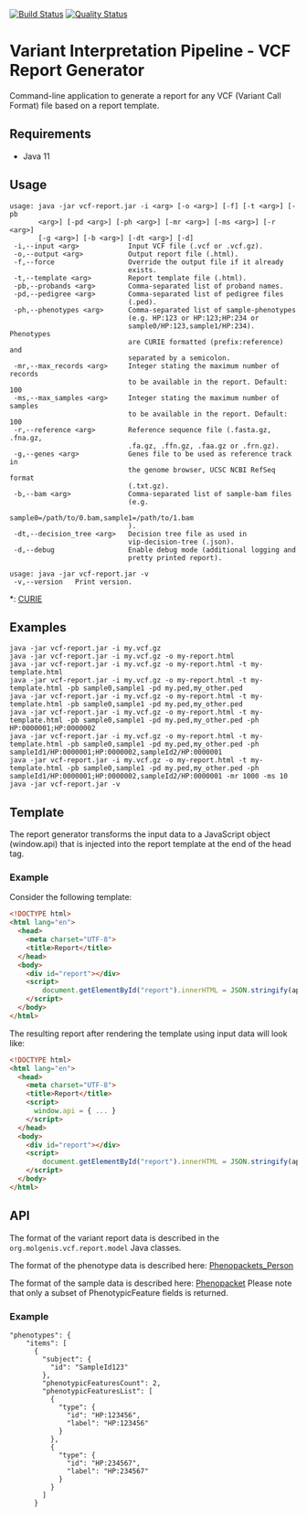 [![Build Status](https://app.travis-ci.com/molgenis/vip-report.svg?branch=master)](https://app.travis-ci.com/molgenis/vip-report)
[![Quality Status](https://sonarcloud.io/api/project_badges/measure?project=molgenis_vip-report&metric=alert_status)](https://sonarcloud.io/dashboard?id=molgenis_vip-report)
# Variant Interpretation Pipeline - VCF Report Generator
Command-line application to generate a report for any VCF (Variant Call Format) file based on a report template.
## Requirements
- Java 11

## Usage
```
usage: java -jar vcf-report.jar -i <arg> [-o <arg>] [-f] [-t <arg>] [-pb
       <arg>] [-pd <arg>] [-ph <arg>] [-mr <arg>] [-ms <arg>] [-r <arg>]
       [-g <arg>] [-b <arg>] [-dt <arg>] [-d]
 -i,--input <arg>            Input VCF file (.vcf or .vcf.gz).
 -o,--output <arg>           Output report file (.html).
 -f,--force                  Override the output file if it already
                             exists.
 -t,--template <arg>         Report template file (.html).
 -pb,--probands <arg>        Comma-separated list of proband names.
 -pd,--pedigree <arg>        Comma-separated list of pedigree files
                             (.ped).
 -ph,--phenotypes <arg>      Comma-separated list of sample-phenotypes
                             (e.g. HP:123 or HP:123;HP:234 or
                             sample0/HP:123,sample1/HP:234). Phenotypes
                             are CURIE formatted (prefix:reference) and
                             separated by a semicolon.
 -mr,--max_records <arg>     Integer stating the maximum number of records
                             to be available in the report. Default: 100
 -ms,--max_samples <arg>     Integer stating the maximum number of samples
                             to be available in the report. Default: 100
 -r,--reference <arg>        Reference sequence file (.fasta.gz, .fna.gz,
                             .fa.gz, .ffn.gz, .faa.gz or .frn.gz).
 -g,--genes <arg>            Genes file to be used as reference track in
                             the genome browser, UCSC NCBI RefSeq format
                             (.txt.gz).
 -b,--bam <arg>              Comma-separated list of sample-bam files
                             (e.g.
                             sample0=/path/to/0.bam,sample1=/path/to/1.bam
                             ).
 -dt,--decision_tree <arg>   Decision tree file as used in
                             vip-decision-tree (.json).
 -d,--debug                  Enable debug mode (additional logging and
                             pretty printed report).

usage: java -jar vcf-report.jar -v
 -v,--version   Print version.
```
*: [CURIE](https://phenopackets-schema.readthedocs.io/en/latest/resource.html#rstcurie)

## Examples
```
java -jar vcf-report.jar -i my.vcf.gz
java -jar vcf-report.jar -i my.vcf.gz -o my-report.html
java -jar vcf-report.jar -i my.vcf.gz -o my-report.html -t my-template.html
java -jar vcf-report.jar -i my.vcf.gz -o my-report.html -t my-template.html -pb sample0,sample1 -pd my.ped,my_other.ped
java -jar vcf-report.jar -i my.vcf.gz -o my-report.html -t my-template.html -pb sample0,sample1 -pd my.ped,my_other.ped
java -jar vcf-report.jar -i my.vcf.gz -o my-report.html -t my-template.html -pb sample0,sample1 -pd my.ped,my_other.ped -ph HP:0000001;HP:0000002
java -jar vcf-report.jar -i my.vcf.gz -o my-report.html -t my-template.html -pb sample0,sample1 -pd my.ped,my_other.ped -ph sampleId1/HP:0000001;HP:0000002,sampleId2/HP:0000001
java -jar vcf-report.jar -i my.vcf.gz -o my-report.html -t my-template.html -pb sample0,sample1 -pd my.ped,my_other.ped -ph sampleId1/HP:0000001;HP:0000002,sampleId2/HP:0000001 -mr 1000 -ms 10
java -jar vcf-report.jar -v
```
## Template
The report generator transforms the input data to a JavaScript object (window.api) that is injected into the report template at the end of the head tag.
### Example
Consider the following template:
```html
<!DOCTYPE html>
<html lang="en">
  <head>
    <meta charset="UTF-8">
    <title>Report</title>
  </head>
  <body>
    <div id="report"></div>
    <script>
        document.getElementById("report").innerHTML = JSON.stringify(api.data)
    </script>
  </body>
</html>
```
The resulting report after rendering the template using input data will look like:
```html
<!DOCTYPE html>
<html lang="en">
  <head>
    <meta charset="UTF-8">
    <title>Report</title>
    <script>
      window.api = { ... }
    </script>
  </head>
  <body>
    <div id="report"></div>
    <script>
        document.getElementById("report").innerHTML = JSON.stringify(api)
    </script>
  </body>
</html>
```
## API
The format of the variant report data is described in the ```org.molgenis.vcf.report.model``` Java classes.

The format of the phenotype data is described here: [Phenopackets_Person](https://phenopackets-schema.readthedocs.io/en/latest/pedigree.html#person)

The format of the sample data is described here: [Phenopacket](https://phenopackets-schema.readthedocs.io/en/latest/phenopacket.html)
Please note that only a subset of PhenotypicFeature fields is returned.
### Example
```
"phenotypes": {
    "items": [
      {
        "subject": {
          "id": "SampleId123"
        },
        "phenotypicFeaturesCount": 2,
        "phenotypicFeaturesList": [
          {
            "type": {
              "id": "HP:123456",
              "label": "HP:123456"
            }
          },
          {
            "type": {
              "id": "HP:234567",
              "label": "HP:234567"
            }
          }
        ]
      }
```
